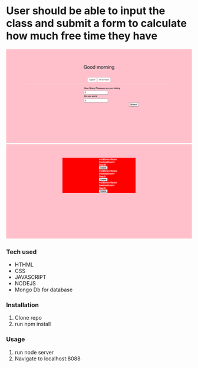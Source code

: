 
<h1>User should be able to input the class and submit a form to calculate how much free time they have</h1>

![Alt Text](https://raw.githubusercontent.com/JohnbelMDev/classschedule/master/profile.png)
![Alt Text](https://raw.githubusercontent.com/JohnbelMDev/classschedule/master/page.png)



  <h3> Tech used </h3>
     <ul> 
        <li> HTHML </li>
        <li> CSS </li>
        <li> JAVASCRIPT </li>
        <li> NODEJS </li>
       <li> Mongo Db for database </li>
     </ul>
     
     
     
   <h3> Installation </h3>
        <ol>
         <li> Clone repo </li> 
          <li>run npm install </li>
        </ol>
        
   <h3>Usage</h3>
         <ol>
           <li> run node server</li> 
           <li> Navigate to localhost:8088 </li>
          </ol>
        

